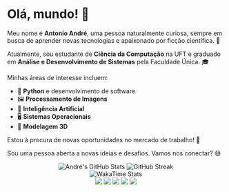 # Olá, mundo! 👋

Meu nome é **Antonio André**, uma pessoa naturalmente curiosa, sempre em busca de aprender novas tecnologias e apaixonado por ficção científica. 🚀

Atualmente, sou estudante de **Ciência da Computação** na UFT e graduado em **Análise e Desenvolvimento de Sistemas** pela Faculdade Única. 🎓

Minhas áreas de interesse incluem:
- 🐍 **Python** e desenvolvimento de software
- 🖼️ **Processamento de Imagens**
- 🧠 **Inteligência Artificial**
- 🖥️ **Sistemas Operacionais**
- 🎨 **Modelagem 3D**

Estou à procura de novas oportunidades no mercado de trabalho! 💼

Sou uma pessoa aberta a novas ideias e desafios. Vamos nos conectar? 😄

<div align="center">
  <img src="https://github-readme-stats.vercel.app/api?username=andrebarceloschagas&locale=pt-br&show_icons=true&include_all_commits=true&count_private=true&card_width=400&bg_color=121b22&theme=transparent&title_color=00A884&text_color=FFFFFF" alt="André's GitHub Stats" />
  <img src="https://github-readme-streak-stats.herokuapp.com/?user=andrebarceloschagas&theme=whatsapp-dark&locale=pt_BR&date_format=j%20M%5B%20Y%5D&card_width=400&border=E4E2E2" alt="GitHub Streak" />
</div>

<div align="center">
  <img src="https://github-readme-stats.vercel.app/api/wakatime?username=andrebarceloschagas&layout=compact&bg_color=121b22&title_color=00A884&text_color=FFFFFF" alt="WakaTime Stats" />
</div>

<div align="center"> 
  <a href="https://www.youtube.com/@antonioandrebarceloschagas7078/featured" target="_blank"><img src="https://img.shields.io/badge/YouTube-FF0000?style=for-the-badge&logo=youtube&logoColor=white" target="_blank"></a>
  <a href="https://instagram.com/dedelufan" target="_blank"><img src="https://img.shields.io/badge/-Instagram-%23E4405F?style=for-the-badge&logo=instagram&logoColor=white" target="_blank"></a>
  <a href = "mailto:antonio.andre@uft.edu.br"><img src="https://img.shields.io/badge/-Institucional-%23333?style=for-the-badge&logo=gmail&logoColor=white" target="_blank"></a>
  <a href = "mailto:andre.barceloschagas@gmail.com"><img src="https://img.shields.io/badge/-Pessoal-%23333?style=for-the-badge&logo=gmail&logoColor=white" target="_blank"></a>
  <a href="https://www.linkedin.com/in/antonio-andre-dev/" target="_blank"><img src="https://img.shields.io/badge/-LinkedIn-%230077B5?style=for-the-badge&logo=linkedin&logoColor=white" target="_blank"></a> 
</div>
 
</div>
